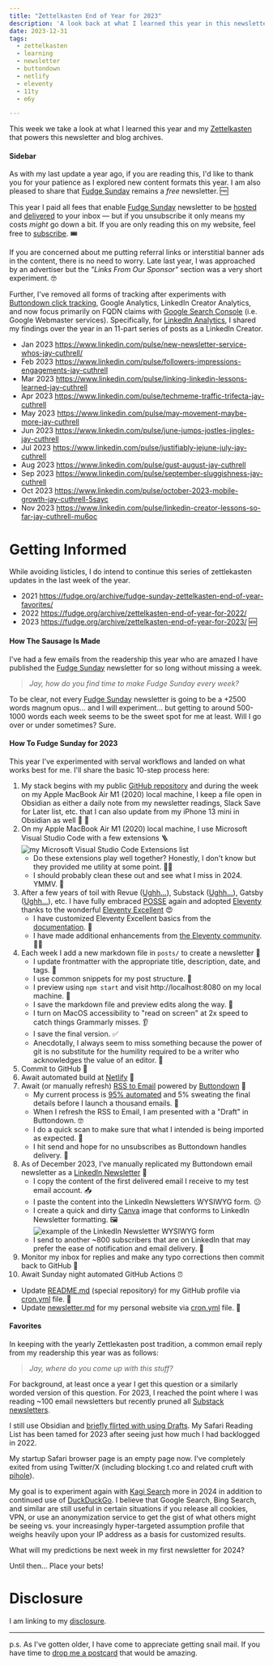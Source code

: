 ```yaml
---
title: "Zettelkasten End of Year for 2023"
description: 'A look back at what I learned this year in this newsletter'
date: 2023-12-31 
tags:
  - zettelkasten
  - learning
  - newsletter
  - buttondown
  - netlify
  - eleventy
  - 11ty
  - e6y

---
```


This week we take a look at what I learned this year and my [Zettelkasten](https://en.wikipedia.org/wiki/Zettelkasten) that powers this newsletter and blog archives.

#### Sidebar

As with my last update a year ago, if you are reading this, I'd like to thank you for your patience as I explored new content formats this year. I am also pleased to share that [Fudge Sunday](/) remains a *free* newsletter. 🆓

This year I paid all fees that enable [Fudge Sunday](/) newsletter to be [hosted](https://www.netlify.com/pricing/) and [delivered](https://buttondown.email/pricing) to your inbox — but if you unsubscribe it only means my costs *might* go down a bit. If you are only reading this on my website, feel free to [subscribe](https://buttondown.email/jaycuthrell). 🎟️

If you are concerned about me putting referral links or interstitial banner ads in the content, there is no need to worry. Late last year, I was approached by an advertiser but the *"Links From Our Sponsor"* section was a very short experiment. 🤓

Further, I've removed all forms of tracking after experiments with [Buttondown click tracking](https://docs.buttondown.email/odds-and-ends/privacy-and-security), Google Analytics, LinkedIn Creator Analytics, and now focus primarily on FQDN claims with [Google Search Console](https://search.google.com/search-console?resource_id=https://fudge.org/) (i.e. Google Webmaster services). Specifically, for [LinkedIn Analytics](https://www.linkedin.com/help/linkedin/answer/a597877?hcppcid=search), I shared my findings over the year in an 11-part series of posts as a LinkedIn Creator.

- Jan 2023 https://www.linkedin.com/pulse/new-newsletter-service-whos-jay-cuthrell/
- Feb 2023 https://www.linkedin.com/pulse/followers-impressions-engagements-jay-cuthrell
- Mar 2023 https://www.linkedin.com/pulse/linking-linkedin-lessons-learned-jay-cuthrell
- Apr 2023 https://www.linkedin.com/pulse/techmeme-traffic-trifecta-jay-cuthrell
- May 2023 https://www.linkedin.com/pulse/may-movement-maybe-more-jay-cuthrell
- Jun 2023 https://www.linkedin.com/pulse/june-jumps-jostles-jingles-jay-cuthrell
- Jul 2023 https://www.linkedin.com/pulse/justifiably-jejune-july-jay-cuthrell
- Aug 2023 https://www.linkedin.com/pulse/gust-august-jay-cuthrell
- Sep 2023 https://www.linkedin.com/pulse/september-sluggishness-jay-cuthrell
- Oct 2023 https://www.linkedin.com/pulse/october-2023-mobile-growth-jay-cuthrell-5sayc
- Nov 2023 https://www.linkedin.com/pulse/linkedin-creator-lessons-so-far-jay-cuthrell-mu6oc

# Getting Informed

While avoiding listicles, I do intend to continue this series of zettlekasten updates in the last week of the year.

- 2021 https://fudge.org/archive/fudge-sunday-zettelkasten-end-of-year-favorites/
- 2022 https://fudge.org/archive/zettelkasten-end-of-year-for-2022/
- 2023 https://fudge.org/archive/zettelkasten-end-of-year-for-2023/ 🆕

#### How The Sausage Is Made

I've had a few emails from the readership this year who are amazed I have published the [Fudge Sunday](/) newsletter for so long without missing a week.

> *Jay, how do you find time to make Fudge Sunday every week?*

To be clear, not every [Fudge Sunday](/) newsletter is going to be a +2500 words magnum opus... and I will experiment... but getting to around 500-1000 words each week seems to be the sweet spot for me at least. Will I go over or under sometimes? Sure.

#### How To Fudge Sunday for 2023

This year I've experimented with serval workflows and landed on what works best for me. I'll share the basic 10-step process here:

1. My stack begins with my public [GitHub repository](https://github.com/JayCuthrell/fudge-org-eleventy-excellent) and during the week on my Apple MacBook Air M1 (2020) local machine, I keep a file open in Obsidian as either a daily note from my newsletter readings, Slack Save for Later list, etc. that I can also update from my iPhone 13 mini in Obsidian as well 🔖 📖
2. On my Apple MacBook Air M1 (2020) local machine, I use Microsoft Visual Studio Code with a few extensions 🪜 ![my Microsoft Visual Studio Code Extensions list](/assets/images/screenshots/2023-12-31-15-21-19.png)
    - Do these extensions play well together? Honestly, I don't know but they provided me utility at some point. 🤷‍♂️
    - I should probably clean these out and see what I miss in 2024. YMMV. 🧹
3. After a few years of toil with Revue ([Ughh...](https://www.techmeme.com/221214/p28#a221214p28)), Substack ([Ughh...](https://cuthrell.com/@jay/111620668522681215)), Gatsby ([Ughh...](https://www.gatsbyjs.com/blog/gatsby-is-joining-netlify/)), etc. I have fully embraced [POSSE](/topics/posse) again and adopted [Eleventy](https://www.11ty.dev) thanks to the wonderful [Eleventy Excellent](https://github.com/madrilene/eleventy-excellent) 😍
    - I have customized Eleventy Excellent basics from the [documentation](https://eleventy-excellent.netlify.app). 🥰
    - I have made additional enhancements from [the Eleventy community](https://11tybundle.dev). 🏋️‍♀️
4. Each week I add a new markdown file in ```posts/``` to create a newsletter 📝
   - I update frontmatter with the appropriate title, description, date, and tags. 📝
   - I use common snippets for my post structure. 📝
   - I preview using `npm start` and visit http://localhost:8080 on my local machine. 👀
   - I save the markdown file and preview edits along the way. 💾
   - I turn on MacOS accessibility to "read on screen" at 2x speed to catch things Grammarly misses. 👂
   - I save the final version. ✅
   - Anecdotally, I always seem to miss something because the power of git is no substitute for the humility required to be a writer who acknowledges the value of an editor. 😬
5. Commit to GitHub 🎉
6. Await automated build at [Netlify](https://app.netlify.com/sites/fudge-org-eleventy-excellent/deploys) 🤖
7. Await (or manually refresh) [RSS to Email](https://docs.buttondown.email/advanced-features/rss-to-email) powered by [Buttondown](https://docs.buttondown.email) 🤖
   - My current process is [95% automated](https://docs.buttondown.email/advanced-features/automations) and 5% sweating the final details before I launch a thousand emails. 🤔
   - When I refresh the RSS to Email, I am presented with a "Draft" in Buttondown. 🤓
   - I do a quick scan to make sure that what I intended is being imported as expected. 🧐
   - I hit send and hope for no unsubscribes as Buttondown handles delivery. 🤣
8. As of December 2023, I've manually replicated my Buttondown email newsletter as a [LinkedIn Newsletter](https://www.linkedin.com/newsletters/fudge-sunday-monthly-weekly-6941445840536313856/) 🔁
   - I copy the content of the first delivered email I receive to my test email account. 📥
   - I paste the content into the LinkedIn Newsletters WYSIWYG form. 😕
   - I create a quick and dirty [Canva](https://www.canva.com) image that conforms to LinkedIn Newsletter formatting. 🖼️ ![example of the LinkedIn Newsletter WYSIWYG form](/assets/images/screenshots/2023-12-31-16-12-56.png)
   - I send to another ~800 subscribers that are on LinkedIn that may prefer the ease of notification and email delivery. 🚚
9.  Monitor my inbox for replies and make any typo corrections then commit back to GitHub 📝
10. Await Sunday night automated GitHub Actions ⏰
   - Update [README.md](https://github.com/jaycuthrell) (special repository) for my GitHub profile via [cron.yml](https://github.com/JayCuthrell/JayCuthrell/blob/master/.github/workflows/cron.yml) file. 🤖
   - Update [newsletter.md](https://jaycuthrell.com/newsletter/) for my personal website via [cron.yml](https://github.com/JayCuthrell/jaycuthrell.com/blob/gh-pages/.github/workflows/cron.yml) file. 🤖

#### Favorites

In keeping with the yearly Zettlekasten post tradition, a common email reply from my readership this year was as follows:

> *Jay, where do you come up with this stuff?*

For background, at least once a year I get this question or a similarly worded version of this question. For 2023, I reached the point where I was reading ~100 email newsletters but recently pruned all [Substack newsletters](https://cuthrell.com/@jay/111621300275593638).

I still use Obsidian and [briefly flirted with using Drafts](https://fudge.org/archive/plugins-patterns-and-potpourri/). My Safari Reading List has been tamed for 2023 after seeing just how much I had backlogged in 2022.

My startup Safari browser page is an empty page now. I've completely exited from using Twitter/X (including blocking t.co and related cruft with [pihole](https://github.com/JackCuthbert/pihole-twitter/blob/main/pihole-twitter.txt)).

My goal is to experiment again with [Kagi Search](https://kagi.com/search?q=jay+cuthrell) more in 2024 in addition to continued use of [DuckDuckGo](https://duckduckgo.com/?q=jay+cuthrell). I believe that Google Search, Bing Search, and similar are still useful in certain situations if you release all cookies, VPN, or use an anonymization service to get the gist of what others might be seeing vs. your increasingly hyper-targeted assumption profile that weighs heavily upon your IP address as a basis for customized results.

What will my predictions be next week in my first newsletter for 2024?

Until then... Place your bets!

# Disclosure

I am linking to my [disclosure](https://jaycuthrell.com/disclosure/).

***

p.s. As I've gotten older, I have come to appreciate getting snail mail. If you have time to [drop me a postcard](https://jaycuthrell.com/contact) that would be amazing.